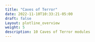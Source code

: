 ```yaml
---
title: "Caves of Terror"
date: 2022-11-10T10:33:21-05:00
draft: false
Layout: plotline_overview
weight: 5
description: 10 Caves of Terror modules 
---
```



